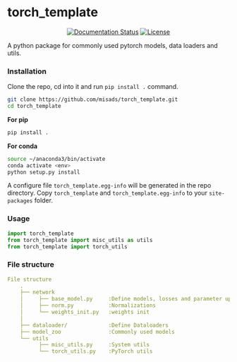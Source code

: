 # torch_template


<p align="center">
    <a href='https://torch-template.readthedocs.io/en/latest/?badge=latest'>
        <img src='https://readthedocs.org/projects/torch-template/badge/?version=latest' alt='Documentation Status' /></a>
    <a href="https://opensource.org/licenses/MIT">
        <img src="https://img.shields.io/badge/License-MIT-brightgreen.svg" alt="License">
    </a>
</p>

A python package for commonly used pytorch models, data loaders and utils. 


### Installation

Clone the repo, cd into it and run `pip install .` command.

``` bash
git clone https://github.com/misads/torch_template.git
cd torch_template
```
**For pip**  
```bash
pip install . 
```

**For conda**
```bash
source ~/anaconda3/bin/activate
conda activate <env>
python setup.py install
```

A configure file `torch_template.egg-info` will be generated in the repo directory. Copy `torch_template` and `torch_template.egg-info` to your `site-packages` folder.


### Usage

```python
import torch_template
from torch_template import misc_utils as utils
from torch_template import torch_utils
```

### File structure

```yaml
File structure
    .
    ├── network
    │     ├── base_model.py     :Define models, losses and parameter updating
    │     ├── norm.py           :Normalizations
    │     └── weights_init.py   :weights init
    │
    ├── dataloader/             :Define Dataloaders
    ├── model_zoo               :Commonly used models
    └── utils
          ├── misc_utils.py     :System utils
          └── torch_utils.py    :PyTorch utils

```

